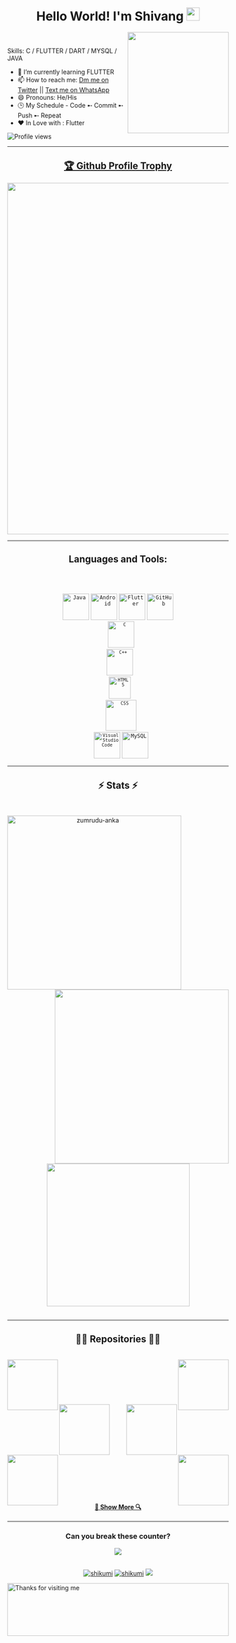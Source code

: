 
<h1 align="center"> Hello World! I'm Shivang 
  
  <img src="https://emojis.slackmojis.com/emojis/images/1588315024/8823/hyperkitty.gif?1588315024" width="30" />
</h1>

<img align='right' src="https://media.giphy.com/media/M9gbBd9nbDrOTu1Mqx/giphy.gif" width="230">


<BR></BR>
Skills: C / FLUTTER / DART / MYSQL / JAVA

- 🌱 I’m currently learning FLUTTER 
- 📫 How to reach me: [Dm me on Twitter](https://twitter.com/__shikumi__) || [Text me on WhatsApp](https://wa.me/919149256646)
- 😄 Pronouns: He/His
- 🕒 My Schedule - Code ➸ Commit ➸ Push ➸ Repeat
- ❤️ In Love with : Flutter

![Profile views](https://gpvc.arturio.dev/shikumi-0)  



<hr>

<a href="https://github.com/ryo-ma/github-profile-trophy"><h2 align="center">🏆 Github Profile Trophy</h2></a>
<p align="center">
<a href="https://github.com/ryo-ma/github-profile-trophy">
  <img width=800 src="https://github-profile-trophy.vercel.app/?username=shikumi-0&column=6&theme=nord&no-frame=true&margin-w=12&margin-h=15"/>
</a>
</p>

---
<h2 align="center">Languages and Tools:</h2>
<BR></BR>
<p align="center">
   <code><img title="Java" width="60px" src="https://github.com/zumrudu-anka/zumrudu-anka/blob/master/images/java-original.svg"></code>
  <code><img title="Android" width="60px" src="https://github.com/zumrudu-anka/zumrudu-anka/blob/master/images/android.svg"></code>
  <code><img title="Flutter" width="60px" src="https://img.icons8.com/color/2x/flutter.png"></code>
  <code><img title="GitHub" width="60px" src="https://github.com/zumrudu-anka/zumrudu-anka/blob/master/images/github.svg">
  <code><img title="C" width="60px" src="https://github.com/zumrudu-anka/zumrudu-anka/blob/master/images/c.svg"></code>
  <code><img title="C++" width="60px" src="https://github.com/zumrudu-anka/zumrudu-anka/blob/master/images/cpp.svg"></code> 
 <code><img title="HTML5" width="50px" src="https://github.com/zumrudu-anka/zumrudu-anka/blob/master/images/html5.svg"></code>
  <code><img title="CSS" width="70px" src="https://github.com/zumrudu-anka/zumrudu-anka/blob/master/images/css.svg"></code>
  <code><img title="Visual Studio Code" width="60px" src="https://github.com/zumrudu-anka/zumrudu-anka/blob/master/images/vscode.png"></code></code>
  <code><img title="MySQL" width="60px"src="https://github.com/zumrudu-anka/zumrudu-anka/blob/master/images/mysql.svg"></code></p>



                                      


<hr>

<h2 align="center">⚡ Stats ⚡</h2>
<br>
<p align=center>
  <div align=center>
    <a href="https://github.com/anuraghazra/github-readme-streak-stats" title="Go to Source">
      <img align="left" width=396 src="https://github-readme-streak-stats.herokuapp.com/?user=shikumi-0&theme=react&border=61dafb&hide_border=true" alt="zumrudu-anka" />
    </a>
    <a href="https://github.com/anuraghazra/github-readme-stats" title="Go to Source">
      <img align="right" width=396 src="https://github-readme-stats.vercel.app/api?username=shikumi-0&show_icons=true&theme=react&border_color=61dafb&hide_border=true" />
    </a>
  </div>
  <br><br><br><br><br><br><br><br><br>
  <div align=center>
    <a href="https://github.com/anuraghazra/github-readme-stats">
      <img width=325 align="center" src="https://github-readme-stats.vercel.app/api/top-langs/?username=shikumi-0&hide=c%23,powershell,Mathematica,Ruby,Objective-C,Objective-C%2b%2b,Cuda&title_color=61dafb&text_color=ffffff&icon_color=61dafb&bg_color=20232a&langs_count=8&layout=compact&border_color=61dafb&hide_border=true" />
    </a>
  </div>
  <br>
  
</p>

<hr>


<h2 align="center">👨‍💻 Repositories 👨‍💻</h2>
<br>
<div width="100%" align="center">
  <a align="left" href="https://github.com/shikumi-0/Snake-Game" title="Snake-Game"><img align="left" height="115" src="https://github-readme-stats.vercel.app/api/pin/?username=shikumi-0&repo=Snake-Game&theme=react&border_color=61dafb&border_radius=10"></a><a align="right" href="https://github.com/shikumi-0/ScanIt" title="ScanIt"><img align="right" height="115" src="https://github-readme-stats.vercel.app/api/pin/?username=shikumi-0&repo=ScanIt&theme=react&border_color=61dafb&border_radius=10"></a>
</div>
<br/><br/><br/><br/><br/><br/>
<div width="100%" align="center">
  <a align="left" href="https://github.com/shikumi-0/Valorant-Community" title="Valorant-Community"><img align="left" height="115" src="https://github-readme-stats.vercel.app/api/pin/?username=shikumi-0&repo=Valorant-Community&theme=react&border_color=61dafb&border_radius=10"></a>
  <a align="right" href="https://github.com/shikumi-0/AnimeWorldUi" title="AnimeWorldUi"><img align="right" height="115" src="https://github-readme-stats.vercel.app/api/pin/?username=shikumi-0&repo=AnimeWorldUi&theme=react&border_color=61dafb&border_radius=10"></a>
</div>
<br/><br/><br/><br/><br/><br/>
<div width="100%" align="center">
  <a align="left" href="https://github.com/shikumi-0/Starbucks-UI" title="Starbucks-UI"><img align="left" height="115" src="https://github-readme-stats.vercel.app/api/pin/?username=shikumi-0&repo=Starbucks-UI&theme=react&border_color=61dafb&border_radius=10"></a>
  <a align="right" href="https://github.com/shikumi-0/NIke-Shoes-UI" title="NIke-Shoes-UI"><img align="right" height="115" src="https://github-readme-stats.vercel.app/api/pin/?username=shikumi-0&repo=NIke-Shoes-UI&theme=react&border_color=61dafb&border_radius=10"></a>
</div>
<br><br><br><br><br><br>
<h4 align="center">
  <a href="https://github.com/shikumi-0?tab=repositories" title="Show Repositories">🔎 Show More 🔍</a>
</h4>


 
 
<hr>

<h3 align="center"> Can you break these counter?</h3>
<div align="center">
<img align="center" src="https://profile-counter.glitch.me/shikumi-0/count.svg" >
</div>
                                                                             


<br>

<p align="center">
  <a href="https://in.linkedin.com/in/shikumi" target="blank"><img src="https://img.shields.io/badge/LinkedIn-0077B5?style=for-the-badge&logo=linkedin&logoColor=white" alt="shikumi"/></a> 
  <a href="https://shikumi.medium.com" target="blank"><img src="https://img.shields.io/badge/Medium-12100E?style=for-the-badge&logo=medium&logoColor=white" alt="shikumi" /></a> 
  <a href="https://twitter.com/xShikumix" target="blank"><img src="https://img.shields.io/badge/Twitter-1DA1F2?style=for-the-badge&logo=twitter&logoColor=white" /></a> 
</p>  



<img height="120" alt="Thanks for visiting me" width="100%" src="https://raw.githubusercontent.com/BrunnerLivio/brunnerlivio/master/images/marquee.svg" />



<!---<img src="https://activity-graph.herokuapp.com/graph?username=shikumi-0&theme=react-dark&bg_color=20232a&hide_border=true" width="100%"/>--->

